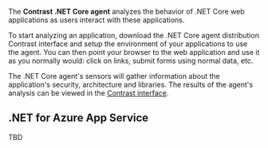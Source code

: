 <!--
title: "Overview of Contrast .NET Core Agent Installation"
description: "Contrast .NET Core  agent installation overview"
tags: "installation agent .NET .NETCore dotnetcore windows azure overview"
-->

The **Contrast .NET Core agent** analyzes the behavior of .NET Core web applications as users interact with these applications.

To start analyzing an application, download the .NET Core agent distribution Contrast interface and setup the environment of your applications to use the agent. You can then point your browser to the web application and use it as you normally would: click on links, submit forms using normal data, etc. 

The .NET Core agent's sensors will gather information about the application's security, architecture and libraries. The results of the agent's analysis can be viewed in the [Contrast interface](https://app.contrastsecurity.com).


## .NET for Azure App Service

TBD